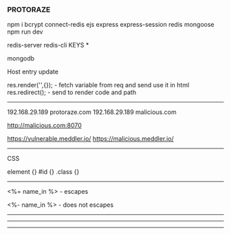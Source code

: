 ### PROTORAZE

npm i bcrypt connect-redis ejs express express-session redis mongoose
npm run dev


redis-server 
redis-cli KEYS \* 

mongodb

Host entry update


res.render('',{}); - fetch variable from req and send use it in html
res.redirect();    - send to render code and path 


---------------------------------------------------------------------------------------------------------------------

192.168.29.189 protoraze.com
192.168.29.189 malicious.com


http://malicious.com:8070


https://vulnerable.meddler.io/
https://malicious.meddler.io/


---------------------------------------------------------------------------------------------------------------------

CSS

element {}
#id {}
.class {}


---------------------------------------------------------------------------------------------------------------------

<%= name_in %> - escapes

<%- name_in %> - does not escapes


---------------------------------------------------------------------------------------------------------------------





---------------------------------------------------------------------------------------------------------------------





---------------------------------------------------------------------------------------------------------------------